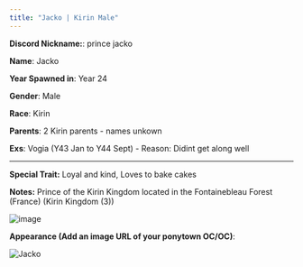 ```yaml
---
title: "Jacko | Kirin Male"
---
```


**Discord Nickname:**:  prince jacko

**Name**: Jacko

**Year Spawned in**: Year 24

**Gender**: Male

**Race**: Kirin

**Parents**: 2 Kirin parents - names unkown

**Exs**: Vogia (Y43 Jan to Y44 Sept) - Reason: Didint get along well

---

**Special Trait:** Loyal and kind, Loves to bake cakes

**Notes:** Prince of the Kirin Kingdom located in the Fontainebleau Forest (France) (Kirin Kingdom (3))

![image](https://github.com/StoneMcYT/susFic/assets/67421882/48e28a27-c26e-476b-a1bc-42e2ced2a2e5)


**Appearance (Add an image URL of your ponytown OC/OC)**:


![Jacko](https://media.discordapp.net/attachments/1148772329057423390/1148887468544892978/HsQTz8JIcGzAAAAAElFTkSuQmCC.png)
